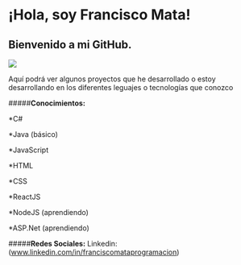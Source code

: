 # ¡Hola, soy Francisco Mata!
## Bienvenido a mi GitHub.

![](https://4.bp.blogspot.com/-W7l7-YMEmLg/WfJ1SO_02_I/AAAAAAAAB7k/gW-QVpN-yWcwyYeR5mnKE53S-4E2KYJ2ACLcBGAs/s1600/giphy.gif)

Aquí podrá ver algunos proyectos que he desarrollado o estoy desarrollando en los diferentes leguajes o tecnologías que conozco

#####**Conocimientos:**

*C# 

*Java (básico) 

*JavaScript 

*HTML 

*CSS 

*ReactJS 

*NodeJS (aprendiendo) 

*ASP.Net (aprendiendo) 


#####**Redes Sociales:**
Linkedin: (www.linkedin.com/in/franciscomataprogramacion)


